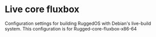 # Live core fluxbox
Configuration settings for building RuggedOS with Debian's live-build system.
This configuration is for Rugged-core-fluxbox-x86-64
